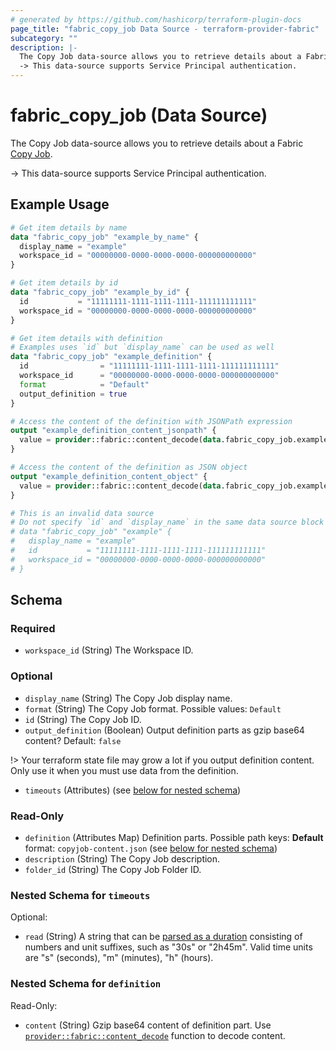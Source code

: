 ```yaml
---
# generated by https://github.com/hashicorp/terraform-plugin-docs
page_title: "fabric_copy_job Data Source - terraform-provider-fabric"
subcategory: ""
description: |-
  The Copy Job data-source allows you to retrieve details about a Fabric Copy Job https://learn.microsoft.com/fabric/data-factory/what-is-copy-job.
  -> This data-source supports Service Principal authentication.
---
```


# fabric_copy_job (Data Source)

The Copy Job data-source allows you to retrieve details about a Fabric [Copy Job](https://learn.microsoft.com/fabric/data-factory/what-is-copy-job).

-> This data-source supports Service Principal authentication.

## Example Usage

```terraform
# Get item details by name
data "fabric_copy_job" "example_by_name" {
  display_name = "example"
  workspace_id = "00000000-0000-0000-0000-000000000000"
}

# Get item details by id
data "fabric_copy_job" "example_by_id" {
  id           = "11111111-1111-1111-1111-111111111111"
  workspace_id = "00000000-0000-0000-0000-000000000000"
}

# Get item details with definition
# Examples uses `id` but `display_name` can be used as well
data "fabric_copy_job" "example_definition" {
  id                = "11111111-1111-1111-1111-111111111111"
  workspace_id      = "00000000-0000-0000-0000-000000000000"
  format            = "Default"
  output_definition = true
}

# Access the content of the definition with JSONPath expression
output "example_definition_content_jsonpath" {
  value = provider::fabric::content_decode(data.fabric_copy_job.example_definition.definition["copyjob-content.json"].content, ".payload.tabs[0]")
}

# Access the content of the definition as JSON object
output "example_definition_content_object" {
  value = provider::fabric::content_decode(data.fabric_copy_job.example_definition.definition["copyjob-content.json"].content).payload.tabs[0]
}

# This is an invalid data source
# Do not specify `id` and `display_name` in the same data source block
# data "fabric_copy_job" "example" {
#   display_name = "example"
#   id           = "11111111-1111-1111-1111-111111111111"
#   workspace_id = "00000000-0000-0000-0000-000000000000"
# }
```

<!-- schema generated by tfplugindocs -->
## Schema

### Required

- `workspace_id` (String) The Workspace ID.

### Optional

- `display_name` (String) The Copy Job display name.
- `format` (String) The Copy Job format. Possible values: `Default`
- `id` (String) The Copy Job ID.
- `output_definition` (Boolean) Output definition parts as gzip base64 content? Default: `false`

!> Your terraform state file may grow a lot if you output definition content. Only use it when you must use data from the definition.

- `timeouts` (Attributes) (see [below for nested schema](#nestedatt--timeouts))

### Read-Only

- `definition` (Attributes Map) Definition parts. Possible path keys: **Default** format: `copyjob-content.json` (see [below for nested schema](#nestedatt--definition))
- `description` (String) The Copy Job description.
- `folder_id` (String) The Copy Job Folder ID.

<a id="nestedatt--timeouts"></a>

### Nested Schema for `timeouts`

Optional:

- `read` (String) A string that can be [parsed as a duration](https://pkg.go.dev/time#ParseDuration) consisting of numbers and unit suffixes, such as "30s" or "2h45m". Valid time units are "s" (seconds), "m" (minutes), "h" (hours).

<a id="nestedatt--definition"></a>

### Nested Schema for `definition`

Read-Only:

- `content` (String) Gzip base64 content of definition part.
Use [`provider::fabric::content_decode`](../functions/content_decode.md) function to decode content.
